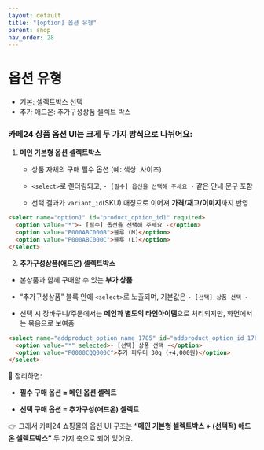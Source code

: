```yaml
---
layout: default
title: "[option] 옵션 유형"
parent: shop
nav_order: 28
---
```


# 옵션 유형

* 기본: 셀렉트박스 선택
* 추가 애드온: 추가구성상품 셀렉트 박스

### 카페24 상품 옵션 UI는 크게 두 가지 방식으로 나뉘어요:

1. **메인 기본형 옵션 셀렉트박스**
    
    - 상품 자체의 구매 필수 옵션 (예: 색상, 사이즈)
        
    - `<select>`로 렌더링되고, `- [필수] 옵션을 선택해 주세요 -` 같은 안내 문구 포함
        
    - 선택 결과가 `variant_id`(SKU) 매칭으로 이어져 **가격/재고/이미지**까지 반영
```html
<select name="option1" id="product_option_id1" required>
  <option value="*">- [필수] 옵션을 선택해 주세요 -</option>
  <option value="P000ABC000B">블루 (M)</option>
  <option value="P000ABC000C">블루 (L)</option>
</select>

```

2. **추가구성상품(애드온) 셀렉트박스**

- 본상품과 함께 구매할 수 있는 **부가 상품**
    
- “추가구성상품” 블록 안에 `<select>`로 노출되며, 기본값은 `- [선택] 상품 선택 -`
    
- 선택 시 장바구니/주문에서는 **메인과 별도의 라인아이템**으로 처리되지만, 화면에서는 묶음으로 보여줌
```html
<select name="addproduct_option_name_1785" id="addproduct_option_id_1785_1">
  <option value="*" selected>- [선택] 상품 선택 -</option>
  <option value="P0000CQQ000C">추가 파우더 30g (+4,000원)</option>
</select>

```

📌 정리하면:

- **필수 구매 옵션 = 메인 옵션 셀렉트**
    
- **선택 구매 옵션 = 추가구성(애드온) 셀렉트**
    

👉 그래서 카페24 쇼핑몰의 옵션 UI 구조는 **“메인 기본형 셀렉트박스 + (선택적) 애드온 셀렉트박스”** 두 가지 축으로 되어 있어요.
